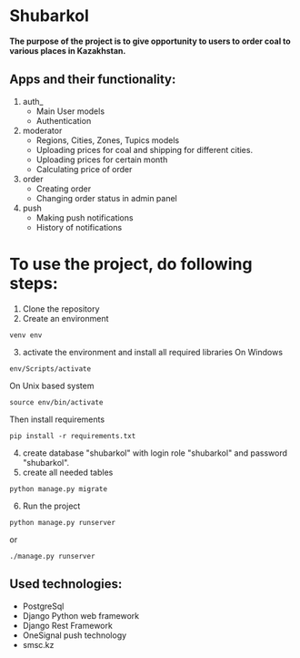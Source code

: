 # Shubarkol

**The purpose of the project is to give opportunity to  users to order coal to various places in Kazakhstan.**

## Apps and their functionality:
1. auth_
   - Main User models
   - Authentication
2. moderator
   - Regions, Cities, Zones, Tupics models
   - Uploading prices for coal and shipping for different cities.
   - Uploading prices for certain month
   - Calculating price of order
3. order
   - Creating order
   - Changing order status in admin panel
4. push
   - Making push notifications
   - History of notifications

# To use the project, do following steps:
1. Clone the repository
2. Create an environment
```
venv env
```
3. activate the environment and install all required libraries
On Windows
```
env/Scripts/activate
```
On Unix based system
```
source env/bin/activate
```
Then install requirements
```
pip install -r requirements.txt
```
4. create database "shubarkol" with login role "shubarkol" and password "shubarkol".
5. create all needed tables

```
python manage.py migrate
```

6. Run the project
```
python manage.py runserver
```
or 
```
./manage.py runserver
```

## Used technologies:
- PostgreSql 
- Django Python web framework
- Django Rest Framework
- OneSignal push technology
- smsc.kz
